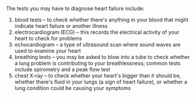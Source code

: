 The tests you may have to diagnose heart failure include:

1. blood tests – to check whether there's anything in your blood that might indicate heart failure or another illness
2. electrocardiogram (ECG) – this records the electrical activity of your heart to check for problems
3. echocardiogram – a type of ultrasound scan where sound waves are used to examine your heart
4. breathing tests – you may be asked to blow into a tube to check whether a lung problem is contributing to your breathlessness; common tests include spirometry and a peak flow test
5. chest X-ray – to check whether your heart's bigger than it should be, whether there's fluid in your lungs (a sign of heart failure), or whether a lung condition could be causing your symptoms
